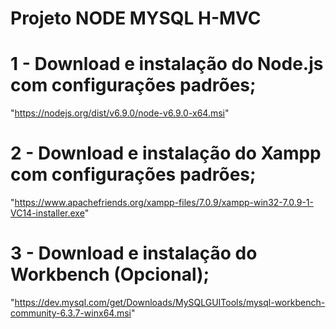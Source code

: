 # Projeto NODE MYSQL H-MVC

# 1 - Download e instalação do Node.js com configurações padrões;
"https://nodejs.org/dist/v6.9.0/node-v6.9.0-x64.msi"

# 2 - Download e instalação do Xampp com configurações padrões;
"https://www.apachefriends.org/xampp-files/7.0.9/xampp-win32-7.0.9-1-VC14-installer.exe"

# 3 - Download e instalação do Workbench (Opcional);
"https://dev.mysql.com/get/Downloads/MySQLGUITools/mysql-workbench-community-6.3.7-winx64.msi"
